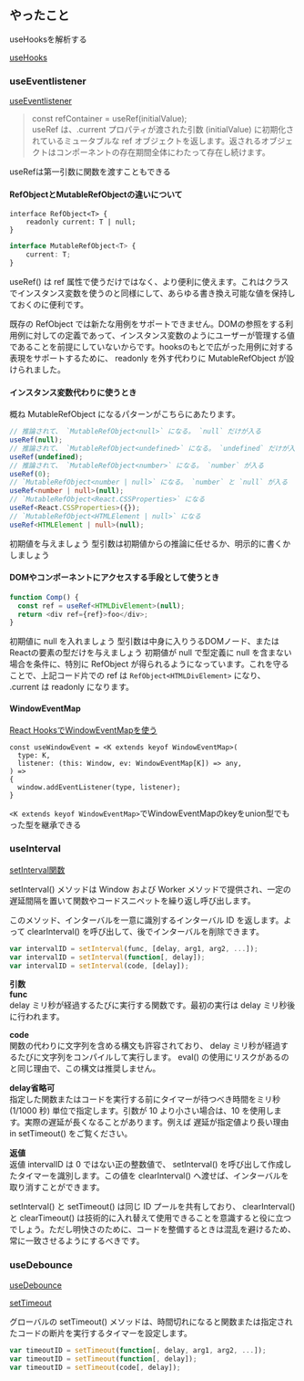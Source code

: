 ## やったこと

useHooksを解析する

[useHooks](https://usehooks-ts.com/)  




### useEventlistener
[useEventlistener](https://usehooks-ts.com/react-hook/use-event-listener)  

> const refContainer = useRef(initialValue);  
useRef は、.current プロパティが渡された引数 (initialValue) に初期化されているミュータブルな ref オブジェクトを返します。返されるオブジェクトはコンポーネントの存在期間全体にわたって存在し続けます。

useRefは第一引数に関数を渡すこともできる  

#### RefObjectとMutableRefObjectの違いについて

```tsx
interface RefObject<T> {
    readonly current: T | null;
}
```

```ts
interface MutableRefObject<T> {
    current: T;
}
```

useRef() は ref 属性で使うだけではなく、より便利に使えます。これはクラスでインスタンス変数を使うのと同様にして、あらゆる書き換え可能な値を保持しておくのに便利です。

既存の RefObject では新たな用例をサポートできません。DOMの参照をする利用例に対しての定義であって、インスタンス変数のようにユーザーが管理する値であることを前提にしていないからです。hooksのもとで広がった用例に対する表現をサポートするために、 readonly を外す代わりに MutableRefObject が設けられました。

#### インスタンス変数代わりに使うとき
概ね MutableRefObject になるパターンがこちらにあたります。

```ts
// 推論されて、 `MutableRefObject<null>` になる。 `null` だけが入る
useRef(null);
// 推論されて、 `MutableRefObject<undefined>` になる。 `undefined` だけが入る
useRef(undefined);
// 推論されて、 `MutableRefObject<number>` になる。 `number` が入る
useRef(0);
// `MutableRefObject<number | null>` になる。 `number` と `null` が入る
useRef<number | null>(null);
// `MutableRefObject<React.CSSProperties>` になる
useRef<React.CSSProperties>({});
// `MutableRefObject<HTMLElement | null>` になる
useRef<HTMLElement | null>(null);
```

初期値を与えましょう
型引数は初期値からの推論に任せるか、明示的に書くかしましょう

#### DOMやコンポーネントにアクセスする手段として使うとき

```ts
function Comp() {
  const ref = useRef<HTMLDivElement>(null);
  return <div ref={ref}>foo</div>;
}
```

初期値に null を入れましょう
型引数は中身に入りうるDOMノード、またはReactの要素の型だけを与えましょう
初期値が null で型定義に null を含まない場合を条件に、特別に RefObject が得られるようになっています。これを守ることで、上記コード片での ref は `RefObject<HTMLDivElement>` になり、 .current は readonly になります。


#### WindowEventMap
[React HooksでWindowEventMapを使う](https://zenn.dev/tera_ny/articles/246b1d9024ff6a)  

```tsx
const useWindowEvent = <K extends keyof WindowEventMap>(
  type: K,
  listener: (this: Window, ev: WindowEventMap[K]) => any,
) =>
{
  window.addEventListener(type, listener);
}
```

`<K extends keyof WindowEventMap>`でWindowEventMapのkeyをunion型でもった型を継承できる  

### useInterval

[setInterval関数](https://developer.mozilla.org/ja/docs/Web/API/setInterval)  

setInterval() メソッドは Window および Worker メソッドで提供され、一定の遅延間隔を置いて関数やコードスニペットを繰り返し呼び出します。

このメソッド、インターバルを一意に識別するインターバル ID を返します。よって clearInterval() を呼び出して、後でインターバルを削除できます。   

```js
var intervalID = setInterval(func, [delay, arg1, arg2, ...]);
var intervalID = setInterval(function[, delay]);
var intervalID = setInterval(code, [delay]);
```

**引数**  
**func**  
delay ミリ秒が経過するたびに実行する関数です。最初の実行は delay ミリ秒後に行われます。

**code**  
関数の代わりに文字列を含める構文も許容されており、 delay ミリ秒が経過するたびに文字列をコンパイルして実行します。 eval() の使用にリスクがあるのと同じ理由で、この構文は推奨しません。

**delay省略可**  
指定した関数またはコードを実行する前にタイマーが待つべき時間をミリ秒 (1/1000 秒) 単位で指定します。引数が 10 より小さい場合は、10 を使用します。実際の遅延が長くなることがあります。例えば 遅延が指定値より長い理由 in setTimeout() をご覧ください。

**返値**  
返値 intervalID は 0 ではない正の整数値で、 setInterval() を呼び出して作成したタイマーを識別します。この値を clearInterval() へ渡せば、インターバルを取り消すことができます。

setInterval() と setTimeout() は同じ ID プールを共有しており、 clearInterval() と clearTimeout() は技術的に入れ替えて使用できることを意識すると役に立つでしょう。ただし明快さのために、コードを整備するときは混乱を避けるため、常に一致させるようにするべきです。

### useDebounce 

[useDebounce](https://usehooks-ts.com/react-hook/use-debounce)  

[setTimeout](https://developer.mozilla.org/ja/docs/Web/API/setTimeout)  

グローバルの setTimeout() メソッドは、時間切れになると関数または指定されたコードの断片を実行するタイマーを設定します。  

```ts
var timeoutID = setTimeout(function[, delay, arg1, arg2, ...]);
var timeoutID = setTimeout(function[, delay]);
var timeoutID = setTimeout(code[, delay]);
```












